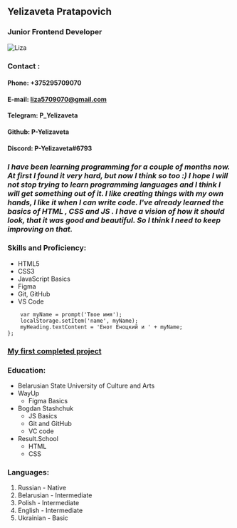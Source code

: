 ## Yelizaveta Pratapovich
### Junior Frontend Developer
![Liza](https://sun9-23.userapi.com/impf/c851128/v851128342/13bf8/ZMh6Sztoe-4.jpg?size=604x453&quality=96&sign=644db50c038876fe39ca9fc9632697b4&type=album)

### Contact :
#### Phone: +375295709070
#### E-mail: liza5709070@gmail.com
#### Telegram: P_Yelizaveta
#### Github: P-Yelizaveta
#### Discord: P-Yelizaveta#6793

### *I have been learning programming for a couple of months now. At first I found it very hard, but now I think so too :) I hope I will not stop trying to learn programming languages and I think I will get something out of it. I like creating things with my own hands, I like it when I can write code. I've already learned the basics of HTML , CSS and JS . I have a vision of how it should look, that it was good and beautiful. So I think I need to keep improving on that.*

### Skills and Proficiency:
* HTML5 
* CSS3 
* JavaScript Basics
* Figma 
* Git, GitHub
* VS Code

``` function setUserName() {
    var myName = prompt('Твое имя');
    localStorage.setItem('name', myName);
    myHeading.textContent = 'Енот Еноцкий и ' + myName;
};
```

### [My first completed project](https://github.com/P-Yelizaveta/rsschool-cv/tree/gh-pages#rsschool-cv)


### Education:
* Belarusian State University of Culture and Arts
* WayUp 
  * Figma Basics
* Bogdan Stashchuk 
  * JS Basics
  * Git and GitHub 
  * VC code
* Result.School 
  * HTML 
  * CSS 

### Languages:
1. Russian - Native
2. Belarusian - Intermediate
3. Polish - Intermediate
4. English - Intermediate
5. Ukrainian - Basic